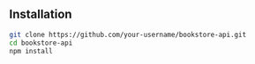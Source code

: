 
##  Installation

```bash
git clone https://github.com/your-username/bookstore-api.git
cd bookstore-api
npm install
